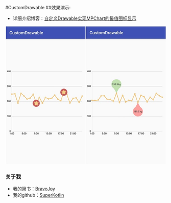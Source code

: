 #CustomDrawable
##效果演示:

 - 详细介绍博客：[自定义Drawable实现MPChart的最值图标显示](http://www.jianshu.com/p/be71f6ffe512)

![](/art/chart.jpg)

### 关于我
 - 我的简书：[BraveJoy](http://www.jianshu.com/users/c96d2a9d160f/timeline)
 - 我的github：[SuperKotlin](https://github.com/SuperKotlin)